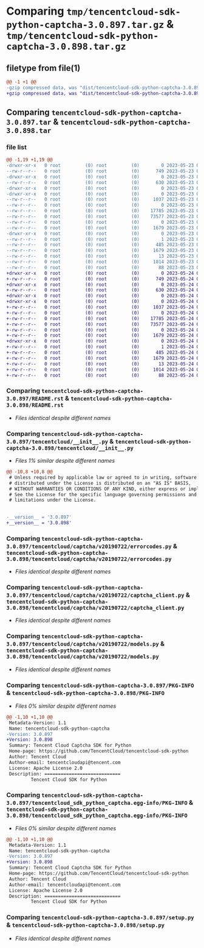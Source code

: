 # Comparing `tmp/tencentcloud-sdk-python-captcha-3.0.897.tar.gz` & `tmp/tencentcloud-sdk-python-captcha-3.0.898.tar.gz`

## filetype from file(1)

```diff
@@ -1 +1 @@
-gzip compressed data, was "dist/tencentcloud-sdk-python-captcha-3.0.897.tar", last modified: Tue May 23 02:15:43 2023, max compression
+gzip compressed data, was "dist/tencentcloud-sdk-python-captcha-3.0.898.tar", last modified: Wed May 24 01:47:12 2023, max compression
```

## Comparing `tencentcloud-sdk-python-captcha-3.0.897.tar` & `tencentcloud-sdk-python-captcha-3.0.898.tar`

### file list

```diff
@@ -1,19 +1,19 @@
-drwxr-xr-x   0 root         (0) root         (0)        0 2023-05-23 02:15:43.000000 tencentcloud-sdk-python-captcha-3.0.897/
--rw-r--r--   0 root         (0) root         (0)      749 2023-05-23 02:15:43.000000 tencentcloud-sdk-python-captcha-3.0.897/README.rst
-drwxr-xr-x   0 root         (0) root         (0)        0 2023-05-23 02:15:43.000000 tencentcloud-sdk-python-captcha-3.0.897/tencentcloud/
--rw-r--r--   0 root         (0) root         (0)      630 2023-05-23 02:15:43.000000 tencentcloud-sdk-python-captcha-3.0.897/tencentcloud/__init__.py
-drwxr-xr-x   0 root         (0) root         (0)        0 2023-05-23 02:15:43.000000 tencentcloud-sdk-python-captcha-3.0.897/tencentcloud/captcha/
-drwxr-xr-x   0 root         (0) root         (0)        0 2023-05-23 02:15:43.000000 tencentcloud-sdk-python-captcha-3.0.897/tencentcloud/captcha/v20190722/
--rw-r--r--   0 root         (0) root         (0)     1037 2023-05-23 02:15:43.000000 tencentcloud-sdk-python-captcha-3.0.897/tencentcloud/captcha/v20190722/errorcodes.py
--rw-r--r--   0 root         (0) root         (0)        0 2023-05-23 02:15:43.000000 tencentcloud-sdk-python-captcha-3.0.897/tencentcloud/captcha/v20190722/__init__.py
--rw-r--r--   0 root         (0) root         (0)    17785 2023-05-23 02:15:43.000000 tencentcloud-sdk-python-captcha-3.0.897/tencentcloud/captcha/v20190722/captcha_client.py
--rw-r--r--   0 root         (0) root         (0)    73577 2023-05-23 02:15:43.000000 tencentcloud-sdk-python-captcha-3.0.897/tencentcloud/captcha/v20190722/models.py
--rw-r--r--   0 root         (0) root         (0)        0 2023-05-23 02:15:43.000000 tencentcloud-sdk-python-captcha-3.0.897/tencentcloud/captcha/__init__.py
--rw-r--r--   0 root         (0) root         (0)     1679 2023-05-23 02:15:43.000000 tencentcloud-sdk-python-captcha-3.0.897/PKG-INFO
-drwxr-xr-x   0 root         (0) root         (0)        0 2023-05-23 02:15:43.000000 tencentcloud-sdk-python-captcha-3.0.897/tencentcloud_sdk_python_captcha.egg-info/
--rw-r--r--   0 root         (0) root         (0)        1 2023-05-23 02:15:43.000000 tencentcloud-sdk-python-captcha-3.0.897/tencentcloud_sdk_python_captcha.egg-info/dependency_links.txt
--rw-r--r--   0 root         (0) root         (0)      485 2023-05-23 02:15:43.000000 tencentcloud-sdk-python-captcha-3.0.897/tencentcloud_sdk_python_captcha.egg-info/SOURCES.txt
--rw-r--r--   0 root         (0) root         (0)     1679 2023-05-23 02:15:43.000000 tencentcloud-sdk-python-captcha-3.0.897/tencentcloud_sdk_python_captcha.egg-info/PKG-INFO
--rw-r--r--   0 root         (0) root         (0)       13 2023-05-23 02:15:43.000000 tencentcloud-sdk-python-captcha-3.0.897/tencentcloud_sdk_python_captcha.egg-info/top_level.txt
--rw-r--r--   0 root         (0) root         (0)     1014 2023-05-23 02:15:43.000000 tencentcloud-sdk-python-captcha-3.0.897/setup.py
--rw-r--r--   0 root         (0) root         (0)       88 2023-05-23 02:15:43.000000 tencentcloud-sdk-python-captcha-3.0.897/setup.cfg
+drwxr-xr-x   0 root         (0) root         (0)        0 2023-05-24 01:47:12.000000 tencentcloud-sdk-python-captcha-3.0.898/
+-rw-r--r--   0 root         (0) root         (0)      749 2023-05-24 01:47:12.000000 tencentcloud-sdk-python-captcha-3.0.898/README.rst
+drwxr-xr-x   0 root         (0) root         (0)        0 2023-05-24 01:47:12.000000 tencentcloud-sdk-python-captcha-3.0.898/tencentcloud/
+-rw-r--r--   0 root         (0) root         (0)      630 2023-05-24 01:47:12.000000 tencentcloud-sdk-python-captcha-3.0.898/tencentcloud/__init__.py
+drwxr-xr-x   0 root         (0) root         (0)        0 2023-05-24 01:47:12.000000 tencentcloud-sdk-python-captcha-3.0.898/tencentcloud/captcha/
+drwxr-xr-x   0 root         (0) root         (0)        0 2023-05-24 01:47:12.000000 tencentcloud-sdk-python-captcha-3.0.898/tencentcloud/captcha/v20190722/
+-rw-r--r--   0 root         (0) root         (0)     1037 2023-05-24 01:47:12.000000 tencentcloud-sdk-python-captcha-3.0.898/tencentcloud/captcha/v20190722/errorcodes.py
+-rw-r--r--   0 root         (0) root         (0)        0 2023-05-24 01:47:12.000000 tencentcloud-sdk-python-captcha-3.0.898/tencentcloud/captcha/v20190722/__init__.py
+-rw-r--r--   0 root         (0) root         (0)    17785 2023-05-24 01:47:12.000000 tencentcloud-sdk-python-captcha-3.0.898/tencentcloud/captcha/v20190722/captcha_client.py
+-rw-r--r--   0 root         (0) root         (0)    73577 2023-05-24 01:47:12.000000 tencentcloud-sdk-python-captcha-3.0.898/tencentcloud/captcha/v20190722/models.py
+-rw-r--r--   0 root         (0) root         (0)        0 2023-05-24 01:47:12.000000 tencentcloud-sdk-python-captcha-3.0.898/tencentcloud/captcha/__init__.py
+-rw-r--r--   0 root         (0) root         (0)     1679 2023-05-24 01:47:12.000000 tencentcloud-sdk-python-captcha-3.0.898/PKG-INFO
+drwxr-xr-x   0 root         (0) root         (0)        0 2023-05-24 01:47:12.000000 tencentcloud-sdk-python-captcha-3.0.898/tencentcloud_sdk_python_captcha.egg-info/
+-rw-r--r--   0 root         (0) root         (0)        1 2023-05-24 01:47:12.000000 tencentcloud-sdk-python-captcha-3.0.898/tencentcloud_sdk_python_captcha.egg-info/dependency_links.txt
+-rw-r--r--   0 root         (0) root         (0)      485 2023-05-24 01:47:12.000000 tencentcloud-sdk-python-captcha-3.0.898/tencentcloud_sdk_python_captcha.egg-info/SOURCES.txt
+-rw-r--r--   0 root         (0) root         (0)     1679 2023-05-24 01:47:12.000000 tencentcloud-sdk-python-captcha-3.0.898/tencentcloud_sdk_python_captcha.egg-info/PKG-INFO
+-rw-r--r--   0 root         (0) root         (0)       13 2023-05-24 01:47:12.000000 tencentcloud-sdk-python-captcha-3.0.898/tencentcloud_sdk_python_captcha.egg-info/top_level.txt
+-rw-r--r--   0 root         (0) root         (0)     1014 2023-05-24 01:47:12.000000 tencentcloud-sdk-python-captcha-3.0.898/setup.py
+-rw-r--r--   0 root         (0) root         (0)       88 2023-05-24 01:47:12.000000 tencentcloud-sdk-python-captcha-3.0.898/setup.cfg
```

### Comparing `tencentcloud-sdk-python-captcha-3.0.897/README.rst` & `tencentcloud-sdk-python-captcha-3.0.898/README.rst`

 * *Files identical despite different names*

### Comparing `tencentcloud-sdk-python-captcha-3.0.897/tencentcloud/__init__.py` & `tencentcloud-sdk-python-captcha-3.0.898/tencentcloud/__init__.py`

 * *Files 1% similar despite different names*

```diff
@@ -10,8 +10,8 @@
 # Unless required by applicable law or agreed to in writing, software
 # distributed under the License is distributed on an "AS IS" BASIS,
 # WITHOUT WARRANTIES OR CONDITIONS OF ANY KIND, either express or implied.
 # See the License for the specific language governing permissions and
 # limitations under the License.
 
 
-__version__ = '3.0.897'
+__version__ = '3.0.898'
```

### Comparing `tencentcloud-sdk-python-captcha-3.0.897/tencentcloud/captcha/v20190722/errorcodes.py` & `tencentcloud-sdk-python-captcha-3.0.898/tencentcloud/captcha/v20190722/errorcodes.py`

 * *Files identical despite different names*

### Comparing `tencentcloud-sdk-python-captcha-3.0.897/tencentcloud/captcha/v20190722/captcha_client.py` & `tencentcloud-sdk-python-captcha-3.0.898/tencentcloud/captcha/v20190722/captcha_client.py`

 * *Files identical despite different names*

### Comparing `tencentcloud-sdk-python-captcha-3.0.897/tencentcloud/captcha/v20190722/models.py` & `tencentcloud-sdk-python-captcha-3.0.898/tencentcloud/captcha/v20190722/models.py`

 * *Files identical despite different names*

### Comparing `tencentcloud-sdk-python-captcha-3.0.897/PKG-INFO` & `tencentcloud-sdk-python-captcha-3.0.898/PKG-INFO`

 * *Files 0% similar despite different names*

```diff
@@ -1,10 +1,10 @@
 Metadata-Version: 1.1
 Name: tencentcloud-sdk-python-captcha
-Version: 3.0.897
+Version: 3.0.898
 Summary: Tencent Cloud Captcha SDK for Python
 Home-page: https://github.com/TencentCloud/tencentcloud-sdk-python
 Author: Tencent Cloud
 Author-email: tencentcloudapi@tencent.com
 License: Apache License 2.0
 Description: ============================
         Tencent Cloud SDK for Python
```

### Comparing `tencentcloud-sdk-python-captcha-3.0.897/tencentcloud_sdk_python_captcha.egg-info/PKG-INFO` & `tencentcloud-sdk-python-captcha-3.0.898/tencentcloud_sdk_python_captcha.egg-info/PKG-INFO`

 * *Files 0% similar despite different names*

```diff
@@ -1,10 +1,10 @@
 Metadata-Version: 1.1
 Name: tencentcloud-sdk-python-captcha
-Version: 3.0.897
+Version: 3.0.898
 Summary: Tencent Cloud Captcha SDK for Python
 Home-page: https://github.com/TencentCloud/tencentcloud-sdk-python
 Author: Tencent Cloud
 Author-email: tencentcloudapi@tencent.com
 License: Apache License 2.0
 Description: ============================
         Tencent Cloud SDK for Python
```

### Comparing `tencentcloud-sdk-python-captcha-3.0.897/setup.py` & `tencentcloud-sdk-python-captcha-3.0.898/setup.py`

 * *Files identical despite different names*

